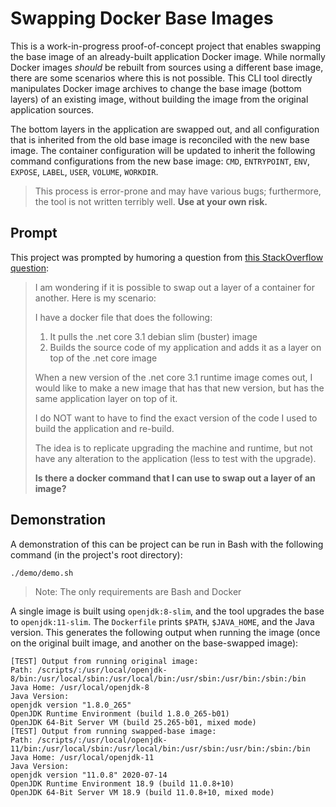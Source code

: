# Swapping Docker Base Images

This is a work-in-progress proof-of-concept project that enables swapping the base image of an already-built application Docker image. While normally Docker images _should_ be rebuilt from sources using a different base image, there are some scenarios where this is not possible. This CLI tool directly manipulates Docker image archives to change the base image (bottom layers) of an existing image, without building the image from the original application sources.

The bottom layers in the application are swapped out, and all configuration that is inherited from the old base image is reconciled with the new base image. The container configuration will be updated to inherit the following command configurations from the new base image: `CMD`, `ENTRYPOINT`, `ENV`, `EXPOSE`, `LABEL`, `USER`, `VOLUME`, `WORKDIR`.

> This process is error-prone and may have various bugs; furthermore, the tool is not written terribly well. **Use at your own risk.**

## Prompt
This project was prompted by humoring a question from [this StackOverflow question](https://stackoverflow.com/q/64123071/14352161):

> I am wondering if it is possible to swap out a layer of a container for another.  Here is my scenario:
> 
> I have a docker file that does the following:
> 
> 1.  It pulls the .net core 3.1 debian slim (buster) image
> 2.  Builds the source code of my application and adds it as a layer on top of the .net core image
> 
> When a new version of the .net core 3.1 runtime image comes out, I would like to make a new image that has that new version, but has the same application layer on top of it.
> 
> I do NOT want to have to find the exact version of the code I used to build the application and re-build.
> 
> The idea is to replicate upgrading the machine and runtime, but not have any alteration to the application (less to test with the upgrade).
> 
> **Is there a docker command that I can use to swap out a layer of an image?**

## Demonstration

A demonstration of this can be project can be run in Bash with the following command (in the project's root directory):
```
./demo/demo.sh
```
> Note: The only requirements are Bash and Docker

A single image is built using `openjdk:8-slim`, and the tool upgrades the base to `openjdk:11-slim`. The `Dockerfile` prints `$PATH`, `$JAVA_HOME`, and the Java version. This generates the following output when running the image (once on the original built image, and another on the base-swapped image):
```
[TEST] Output from running original image:
Path: /scripts/:/usr/local/openjdk-8/bin:/usr/local/sbin:/usr/local/bin:/usr/sbin:/usr/bin:/sbin:/bin
Java Home: /usr/local/openjdk-8
Java Version:
openjdk version "1.8.0_265"
OpenJDK Runtime Environment (build 1.8.0_265-b01)
OpenJDK 64-Bit Server VM (build 25.265-b01, mixed mode)
[TEST] Output from running swapped-base image:
Path: /scripts/:/usr/local/openjdk-11/bin:/usr/local/sbin:/usr/local/bin:/usr/sbin:/usr/bin:/sbin:/bin
Java Home: /usr/local/openjdk-11
Java Version:
openjdk version "11.0.8" 2020-07-14
OpenJDK Runtime Environment 18.9 (build 11.0.8+10)
OpenJDK 64-Bit Server VM 18.9 (build 11.0.8+10, mixed mode)
```
